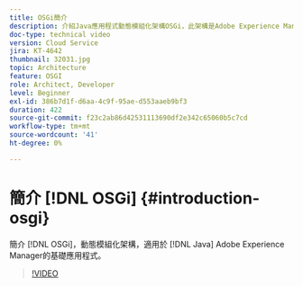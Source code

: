 ```yaml
---
title: OSGi簡介
description: 介紹Java應用程式動態模組化架構OSGi，此架構是Adobe Experience Manager的基礎。
doc-type: technical video
version: Cloud Service
jira: KT-4642
thumbnail: 32031.jpg
topic: Architecture
feature: OSGI
role: Architect, Developer
level: Beginner
exl-id: 386b7d1f-d6aa-4c9f-95ae-d553aaeb9bf3
duration: 422
source-git-commit: f23c2ab86d42531113690df2e342c65060b5c7cd
workflow-type: tm+mt
source-wordcount: '41'
ht-degree: 0%

---
```


# 簡介 [!DNL OSGi] {#introduction-osgi}

簡介 [!DNL OSGi]，動態模組化架構，適用於 [!DNL Java] Adobe Experience Manager的基礎應用程式。

>[!VIDEO](https://video.tv.adobe.com/v/32031?quality=12&learn=on)
